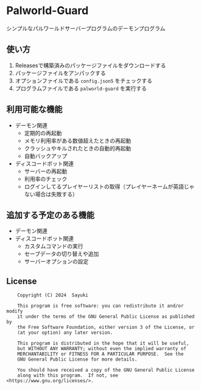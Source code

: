 # Palworld-Guard
シンプルなパルワールドサーバープログラムのデーモンプログラム

## 使い方
1. Releasesで構築済みのパッケージファイルをダウンロードする
2. パッケージファイルをアンパックする
3. オプションファイルである `config.json5` をチェックする
4. プログラムファイルである `palworld-guard` を実行する

## 利用可能な機能

- デーモン関連
  * 定期的の再起動
  * メモリ利用率がある数値超えたときの再起動
  * クラッシュやキルされたときの自動的再起動
  * 自動バックアップ
- ディスコードボット関連
  * サーバーの再起動
  * 利用率のチェック
  * ログインしてるプレイヤーリストの取得（プレイヤーネームが英語じゃない場合は失敗する）

## 追加する予定のある機能

- デーモン関連
- ディスコードボット関連
  * カスタムコマンドの実行
  * セーブデータの切り替えや追加
  * サーバーオプションの設定

## License
```
    Copyright (C) 2024  Sayuki

    This program is free software: you can redistribute it and/or modify
    it under the terms of the GNU General Public License as published by
    the Free Software Foundation, either version 3 of the License, or
    (at your option) any later version.

    This program is distributed in the hope that it will be useful,
    but WITHOUT ANY WARRANTY; without even the implied warranty of
    MERCHANTABILITY or FITNESS FOR A PARTICULAR PURPOSE.  See the
    GNU General Public License for more details.

    You should have received a copy of the GNU General Public License
    along with this program.  If not, see <https://www.gnu.org/licenses/>.
```